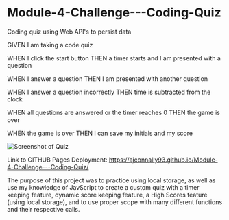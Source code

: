 # Module-4-Challenge---Coding-Quiz
Coding quiz using Web API's to persist data

GIVEN I am taking a code quiz

WHEN I click the start button
THEN a timer starts and I am presented with a question

WHEN I answer a question
THEN I am presented with another question

WHEN I answer a question incorrectly
THEN time is subtracted from the clock

WHEN all questions are answered or the timer reaches 0
THEN the game is over

WHEN the game is over
THEN I can save my initials and my score

![Screenshot of Quiz](https://i.imgur.com/Yea2utn.png)

Link to GITHUB Pages Deployment: https://ajconnally93.github.io/Module-4-Challenge---Coding-Quiz/

The purpose of this project was to practice using local storage, as well as use my knowledge of JavScript to create a custom quiz with a timer keeping feature, dynamic score keeping feature, a High Scores feature (using local storage), and to use proper scope with many different functions and their respective calls.